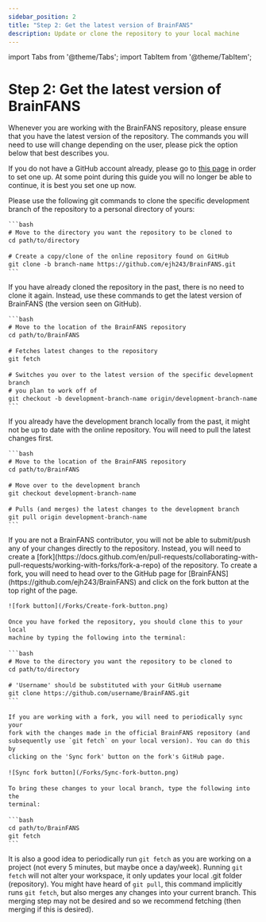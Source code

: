 ```yaml
---
sidebar_position: 2
title: "Step 2: Get the latest version of BrainFANS"
description: Update or clone the repository to your local machine
---
```

import Tabs from '@theme/Tabs';
import TabItem from '@theme/TabItem';

# Step 2: Get the latest version of BrainFANS
Whenever you are working with the BrainFANS repository, please ensure that you
have the latest version of the repository. The commands you will need to use 
will change depending on the user, please pick the option below that best 
describes you.

If you do not have a GitHub account already, please go to 
[this page](./Git-account-creation.md) in order to set one up. At some point 
during this guide you will no longer be able to continue, it is best you set 
one up now.

<Tabs>
  <TabItem value="New-user" label="First time cloning BrainFANS" default>
     Please use the following git commands to clone the specific development 
    branch of the repository to a personal directory of yours:

    ```bash
    # Move to the directory you want the repository to be cloned to
    cd path/to/directory

    # Create a copy/clone of the online repository found on GitHub
    git clone -b branch-name https://github.com/ejh243/BrainFANS.git
    ```
  </TabItem>
  <TabItem value="Existing-user" label="You already have BrainFANS">
    If you have already cloned the repository in the past, there is no need to 
    clone it again. Instead, use these commands to get the latest version of 
    BrainFANS (the version seen on GitHub).

    ```bash
    # Move to the location of the BrainFANS repository
    cd path/to/BrainFANS

    # Fetches latest changes to the repository
    git fetch

    # Switches you over to the latest version of the specific development branch 
    # you plan to work off of
    git checkout -b development-branch-name origin/development-branch-name
    ```
  </TabItem>
  <TabItem value="Existing-branch" label="You already have the development branch locally">
    If you already have the development branch locally from the past, it might not be up to date with the online repository. You will need to pull the latest changes first.

    ```bash
    # Move to the location of the BrainFANS repository
    cd path/to/BrainFANS

    # Move over to the development branch
    git checkout development-branch-name

    # Pulls (and merges) the latest changes to the development branch
    git pull origin development-branch-name 
    ```
  </TabItem>
  <TabItem value="Non contributor" label="You are not a contributor">
    If you are not a BrainFANS contributor, you will not be able to submit/push
    any of your changes directly to the repository. Instead, you will need to
    create a [fork](https://docs.github.com/en/pull-requests/collaborating-with-pull-requests/working-with-forks/fork-a-repo) 
    of the repository. To create a fork, you will need to head over to the
    GitHub page for [BrainFANS](https://github.com/ejh243/BrainFANS) and click
    on the fork button at the top right of the page.

    ![fork button](/Forks/Create-fork-button.png)

    Once you have forked the repository, you should clone this to your local
    machine by typing the following into the terminal:

    ```bash
    # Move to the directory you want the repository to be cloned to
    cd path/to/directory

    # 'Username' should be substituted with your GitHub username
    git clone https://github.com/username/BrainFANS.git
    ```

    If you are working with a fork, you will need to periodically sync your
    fork with the changes made in the official BrainFANS repository (and
    subsequently use `git fetch` on your local version). You can do this by
    clicking on the 'Sync fork' button on the fork's GitHub page.

    ![Sync fork button](/Forks/Sync-fork-button.png)

    To bring these changes to your local branch, type the following into the
    terminal:

    ```bash
    cd path/to/BrainFANS
    git fetch
    ```
  </TabItem>
</Tabs>

It is also a good idea to periodically run `git fetch` as you are working on a
project (not every 5 minutes, but maybe once a day/week). Running `git fetch`
will not alter your workspace, it only updates your local .git folder 
(repository). You might have heard of `git pull`, this command implicitly runs 
`git fetch`, but also merges any changes into your current branch. This merging
step may not be desired and so we recommend fetching (then merging if this is
desired).
